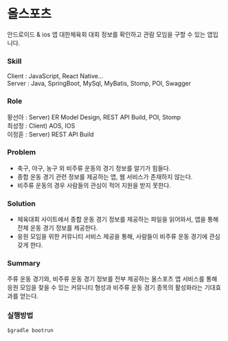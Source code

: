 # 올스포츠
안드로이드 & ios 앱
대한체육회 대회 정보를 확인하고 관람 모임을 구할 수 있는 앱입니다.  

### Skill
Client : JavaScript, React Native…  
Server : Java, SpringBoot, MySql, MyBatis, Stomp, POI, Swagger

### Role
황선아 : Server) ER Model Design, REST API Build, POI, Stomp  
최성정 : Client) AOS, IOS  
이정훈 : Server) REST API Build

### Problem
* 축구, 야구, 농구 외 비주류 운동의 경기 정보를 알기가 힘들다.
* 종합 운동 경기 관련 정보를 제공하는 앱, 웹 서비스가 존재하지 않는다.
* 비주류 운동의 경우 사람들의 관심이 적어 지원을 받지 못한다.

### Solution
* 체육대회 사이트에서 종합 운동 경기 정보를 제공하는 파일을 읽어와서, 앱을 통해 전체 운동 경기 정보를 제공한다.
* 응원 모임을 위한 커뮤니티 서비스 제공을 통해, 사람들이 비주류 운동 경기에 관심갖게 한다.

### Summary
주류 운동 경기와, 비주류 운동 경기 정보를 전부 제공하는 올스포츠 앱 서비스를 통해  
응원 모임을 찾을 수 있는 커뮤니티 형성과 비주류 운동 경기 종목의 활성화라는 기대효과를 얻는다.

### 실행방법
~~~
$gradle bootrun 
~~~

